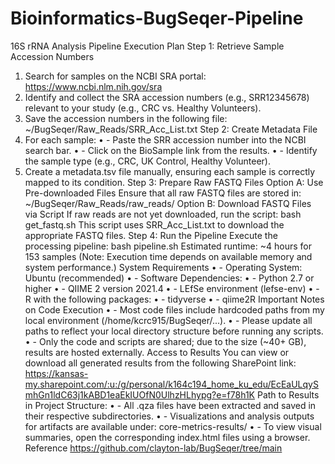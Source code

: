 # Bioinformatics-BugSeqer-Pipeline

16S rRNA Analysis Pipeline Execution Plan
Step 1: Retrieve Sample Accession Numbers
1. Search for samples on the NCBI SRA portal: https://www.ncbi.nlm.nih.gov/sra
2. Identify and collect the SRA accession numbers (e.g., SRR12345678) relevant to your study (e.g., CRC vs. Healthy Volunteers).
3. Save the accession numbers in the following file: ~/BugSeqer/Raw_Reads/SRR_Acc_List.txt
Step 2: Create Metadata File
1. For each sample:
•	- Paste the SRR accession number into the NCBI search bar.
•	- Click on the BioSample link from the results.
•	- Identify the sample type (e.g., CRC, UK Control, Healthy Volunteer).
2. Create a metadata.tsv file manually, ensuring each sample is correctly mapped to its condition.
Step 3: Prepare Raw FASTQ Files
Option A: Use Pre-downloaded Files
Ensure that all raw FASTQ files are stored in: ~/BugSeqer/Raw_Reads/raw_reads/
Option B: Download FASTQ Files via Script
If raw reads are not yet downloaded, run the script:
bash get_fastq.sh
This script uses SRR_Acc_List.txt to download the appropriate FASTQ files.
Step 4: Run the Pipeline
Execute the processing pipeline:
bash pipeline.sh
Estimated runtime: ~4 hours for 153 samples
(Note: Execution time depends on available memory and system performance.)
System Requirements
•	- Operating System: Ubuntu (recommended)
•	- Software Dependencies:
•	  - Python 2.7 or higher
•	  - QIIME 2 version 2021.4
•	  - LEfSe environment (lefse-env)
•	  - R with the following packages:
•	    - tidyverse
•	    - qiime2R
Important Notes on Code Execution
•	- Most code files include hardcoded paths from my local environment (/home/kcrc915/BugSeqer/...).
•	- Please update all paths to reflect your local directory structure before running any scripts.
•	- Only the code and scripts are shared; due to the size (~40+ GB), results are hosted externally.
Access to Results
You can view or download all generated results from the following SharePoint link:
https://kansas-my.sharepoint.com/:u:/g/personal/k164c194_home_ku_edu/EcEaULqySmhGn1ldC63j1kABD1eaEkIUOfN0UlhzHLhypg?e=f78h1K
Path to Results in Project Structure:
•	- All .qza files have been extracted and saved in their respective subdirectories.
•	- Visualizations and analysis outputs for artifacts are available under: core-metrics-results/
•	- To view visual summaries, open the corresponding index.html files using a browser.
Reference
https://github.com/clayton-lab/BugSeqer/tree/main
